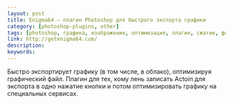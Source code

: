 ```yaml
---
layout: post
title: Enigma64 — плагин Photoshop для быстрого экспорта графики
category: [photoshop-plugins, other]
tags: [photoshop, графика, изображение, оптимизация, плагин, сжатие, фотография]
link: http://getenigma64.com/
description:
keywords:
---
```


<p>Быстро экспортирует графику (в том числе, в облако), оптимизируя графический файл. Плагин для тех, кому лень записать Actoin для экспорта в одно нажатие кнопки и потом оптимизировать графику на специальных сервисах.</p>

